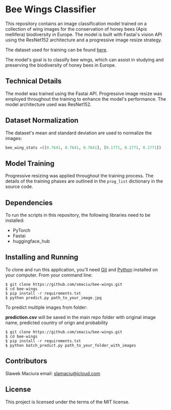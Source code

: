 # Bee Wings Classifier

This repository contains an image classification model trained on a collection of wing images for the conservation of honey bees (Apis mellifera) biodiversity in Europe. The model is built with Fastai's vision API using the ResNet152 architecture and a progressive image resize strategy.

The dataset used for training can be found [here](https://huggingface.co/datasets/smaciu/bee-wings-large).

The model's goal is to classify bee wings, which can assist in studying and preserving the biodiversity of honey bees in Europe.

## Technical Details

The model was trained using the Fastai API. Progressive image resize was employed throughout the training to enhance the model's performance. The model architecture used was ResNet152.

## Dataset Normalization

The dataset's mean and standard deviation are used to normalize the images:

```python
bee_wing_stats =([0.7641, 0.7641, 0.7641], [0.1771, 0.1771, 0.1771])
```

## Model Training

Progressive resizing was applied throughout the training process. The details of the training phases are outlined in the `prog_list` dictionary in the source code.

## Dependencies

To run the scripts in this repository, the following libraries need to be installed:

- PyTorch
- Fastai
- huggingface_hub

## Installing and Running

To clone and run this application, you'll need [Git](https://git-scm.com) and [Python](https://www.python.org/downloads/) installed on your computer. From your command line:

```
$ git clone https://github.com/smaciu/bee-wings.git
$ cd bee-wings
$ pip install -r requirements.txt
$ python predict.py path_to_your_image.jpg
```

To predict multiple images from folder:

**prediction.csv** will be saved in the main repo folder with original image name, predicted country of orign and probability

```
$ git clone https://github.com/smaciu/bee-wings.git
$ cd bee-wings
$ pip install -r requirements.txt
$ python batch_predict.py path_to_your_folder_with_images

```

## Contributors

Slawek Maciura 
email: slamaciu@icloud.com

## License

This project is licensed under the terms of the MIT license.
